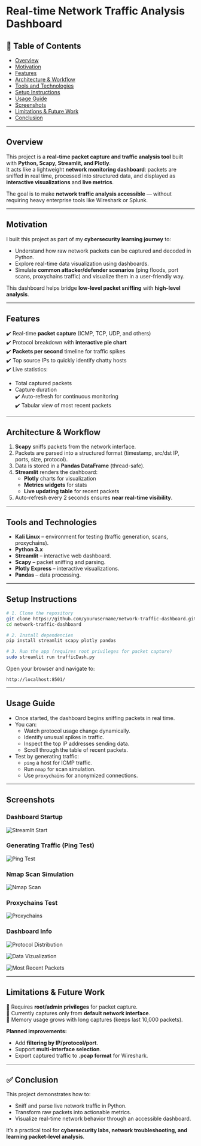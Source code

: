 # **Real-time Network Traffic Analysis Dashboard**

## 📑 Table of Contents
- [Overview](#overview)  
- [Motivation](#motivation)  
- [Features](#features)  
- [Architecture & Workflow](#architecture--workflow)  
- [Tools and Technologies](#tools-and-technologies)  
- [Setup Instructions](#setup-instructions)  
- [Usage Guide](#usage-guide)  
- [Screenshots](#screenshots)  
- [Limitations & Future Work](#limitations--future-work)  
- [Conclusion](#conclusion)  

---

## **Overview**
This project is a **real-time packet capture and traffic analysis tool** built with **Python, Scapy, Streamlit, and Plotly**.  
It acts like a lightweight **network monitoring dashboard**: packets are sniffed in real time, processed into structured data, and displayed as **interactive visualizations** and **live metrics**.  

The goal is to make **network traffic analysis accessible** — without requiring heavy enterprise tools like Wireshark or Splunk.  

---

## **Motivation**
I built this project as part of my **cybersecurity learning journey** to:  
- Understand how raw network packets can be captured and decoded in Python.  
- Explore real-time data visualization using dashboards.  
- Simulate **common attacker/defender scenarios** (ping floods, port scans, proxychains traffic) and visualize them in a user-friendly way.  

This dashboard helps bridge **low-level packet sniffing** with **high-level analysis**.  

---

## **Features**
✔️ Real-time **packet capture** (ICMP, TCP, UDP, and others)  
✔️ Protocol breakdown with **interactive pie chart**  
✔️ **Packets per second** timeline for traffic spikes  
✔️ Top source IPs to quickly identify chatty hosts  
✔️ Live statistics:  
   - Total captured packets  
   - Capture duration  
✔️ Auto-refresh for continuous monitoring  
✔️ Tabular view of most recent packets  

---

## **Architecture & Workflow**
1. **Scapy** sniffs packets from the network interface.  
2. Packets are parsed into a structured format (timestamp, src/dst IP, ports, size, protocol).  
3. Data is stored in a **Pandas DataFrame** (thread-safe).  
4. **Streamlit** renders the dashboard:  
   - **Plotly** charts for visualization  
   - **Metrics widgets** for stats  
   - **Live updating table** for recent packets  
5. Auto-refresh every 2 seconds ensures **near real-time visibility**.  

---

## **Tools and Technologies**
- **Kali Linux** – environment for testing (traffic generation, scans, proxychains).  
- **Python 3.x**  
- **Streamlit** – interactive web dashboard.  
- **Scapy** – packet sniffing and parsing.  
- **Plotly Express** – interactive visualizations.  
- **Pandas** – data processing.  

---

## **Setup Instructions**
```bash
# 1. Clone the repository
git clone https://github.com/yourusername/network-traffic-dashboard.git
cd network-traffic-dashboard

# 2. Install dependencies
pip install streamlit scapy plotly pandas

# 3. Run the app (requires root privileges for packet capture)
sudo streamlit run trafficDash.py
```

Open your browser and navigate to:
```
http://localhost:8501/
```

---

## **Usage Guide**
- Once started, the dashboard begins sniffing packets in real time.  
- You can:  
  - Watch protocol usage change dynamically.  
  - Identify unusual spikes in traffic.  
  - Inspect the top IP addresses sending data.  
  - Scroll through the table of recent packets.  
- Test by generating traffic:  
  - `ping` a host for ICMP traffic.  
  - Run `nmap` for scan simulation.  
  - Use `proxychains` for anonymized connections.  

---

## **Screenshots**
### Dashboard Startup
![Streamlit Start](image/1.png)


### Generating Traffic (Ping Test)
![Ping Test](image/2.png)

### Nmap Scan Simulation
![Nmap Scan](image/tr1.png)

### Proxychains Test
![Proxychains](image/tr2.png)

### Dashboard Info
![Protocol Distribution](image/tr3.jpg)

![Data Vizualization](image/tr4.jpg)

![Most Recent Packets](image/tn.png)

---

## **Limitations & Future Work**
🔸 Requires **root/admin privileges** for packet capture.  
🔸 Currently captures only from **default network interface**.  
🔸 Memory usage grows with long captures (keeps last 10,000 packets).  

**Planned improvements:**  
- Add **filtering by IP/protocol/port**.  
- Support **multi-interface selection**.  
- Export captured traffic to **.pcap format** for Wireshark.  

---

## ✅ **Conclusion**
This project demonstrates how to:  
- Sniff and parse live network traffic in Python.  
- Transform raw packets into actionable metrics.  
- Visualize real-time network behavior through an accessible dashboard.  

It’s a practical tool for **cybersecurity labs, network troubleshooting, and learning packet-level analysis**.  

